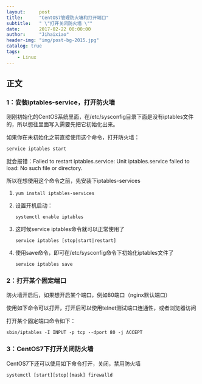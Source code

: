 ```yaml
---
layout:     post
title:      "CentOS7管理防火墙和打开端口"
subtitle:   " \"打开关闭防火墙 \""
date:       2017-02-22 00:00:00
author:     "Jihaixiao"
header-img: "img/post-bg-2015.jpg"
catalog: true
tags:
    - Linux
---
```


## 正文

### 1：安装iptables-service，打开防火墙

刚刚初始化的CentOS系统里面，在/etc/sysconfig目录下面是没有iptables文件的，所以想往里面写入需要先把它初始化出来。

如果你在未初始化之前直接使用这个命令，打开防火墙：

```xml
service iptables start
```

就会报错：Failed to restart iptables.service: Unit iptables.service failed to load: No such file or directory.

所以在想使用这个命令之前，先安装下iptables-services

1. ```
   yum install iptables-services
   ```

2. 设置开机启动：

   ```
   systemctl enable iptables
   ```

3. 这时候service iptables命令就可以正常使用了

   ```
   service iptables [stop|start|restart]
   ```

4. 使用save命令，即可在/etc/sysconfig命令下初始化iptables文件了

   ```
   service iptables save
   ```

### 2：打开某个固定端口

防火墙开启后，如果想开启某个端口，例如80端口（nginx默认端口）

使用如下命令可以打开，打开后可以使用telnet测试端口连通性，或者浏览器访问

打开某个固定端口命令如下：

```
sbin/iptables -I INPUT -p tcp --dport 80 -j ACCEPT
```

### 3：CentOS7下打开关闭防火墙

CentOS7下还可以使用如下命令打开，关闭，禁用防火墙

```
systemctl [start][stop][mask] firewalld
```

